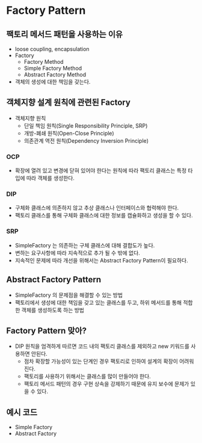 # Factory Pattern

## 팩토리 메서드 패턴을 사용하는 이유

* loose coupling, encapsulation
* Factory
	* Factory Method
	* Simple Factory Method
	* Abstract Factory Method
* 객체의 생성에 대한 책임을 갖는다.

## 객체지향 설계 원칙에 관련된 Factory

* 객체지향 원칙
	* 단일 책임 원칙\(Single Responsibility Principle, SRP\)
	* 개방-폐쇄 원칙\(Open-Close Principle\)
	* 의존관계 역전 원칙\(Dependency Inversion Principle\)

### OCP

* 확장에 열려 있고 변경에 닫혀 있어야 한다는 원칙에 따라 팩토리 클래스는 특정 타입에 따라 객체를 생성한다.

### DIP

* 구체화 클래스에 의존하지 않고 추상 클래스나 인터페이스와 협력해야 한다.
* 팩토리 클래스를 통해 구체화 클래스에 대한 정보를 캡슐화하고 생성을 할 수 있다.

### SRP

* SimpleFactory 는 의존하는 구체 클래스에 대해 결합도가 높다.
* 변하는 요구사항에 따라 지속적으로 추가 될 수 밖에 없다.
* 지속적인 문제에 따라 개선을 위해서는 Abstract Factory Pattern이 필요하다.

## Abstract Factory Pattern

* SimpleFactory 의 문제점을 해결할 수 있는 방법
* 팩토리에서 생성에 대한 책임을 갖고 있는 클래스를 두고, 하위 메서드를 통해 적합한 객체를 생성하도록 하는 방법

## Factory Pattern 맞아?

* DIP 원칙을 엄격하게 따르면 코드 내의 팩토리 클래스를 제외하고 new 키워드를 사용하면 안된다.
	* 점차 확장할 가능성이 있는 단계인 경우 팩토리로 인하여 설계의 확장이 어려워진다.
	* 팩토리를 사용하기 위해서는 클래스를 많이 만들어야 한다.
	* 팩토리 메서드 패턴의 경우 구현 상속을 강제하기 때문에 유지 보수에 문제가 있을 수 있다.

## 예시 코드

* Simple Factory
* Abstract Factory
